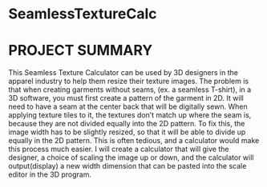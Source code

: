 # SeamlessTextureCalc

# PROJECT SUMMARY

This Seamless Texture Calculator can be used by 3D designers in the apparel industry to help them resize their texture images. The problem is that when creating garments without seams, (ex. a seamless T-shirt), in a 3D software, you must first create a pattern of the garment in 2D. It will need to have a seam at the center back that will be digitally sewn. When applying texture tiles to it, the textures don’t match up where the seam is, because they are not divided equally into the 2D pattern. To fix this, the image width has to be slightly resized, so that it will be able to divide up equally in the 2D pattern. This is often tedious, and a calculator would make this process much easier. I will create a calculator that will give the designer, a choice of scaling the image up or down, and the calculator will output(display) a new width dimension that can be pasted into the scale editor in the 3D program.

